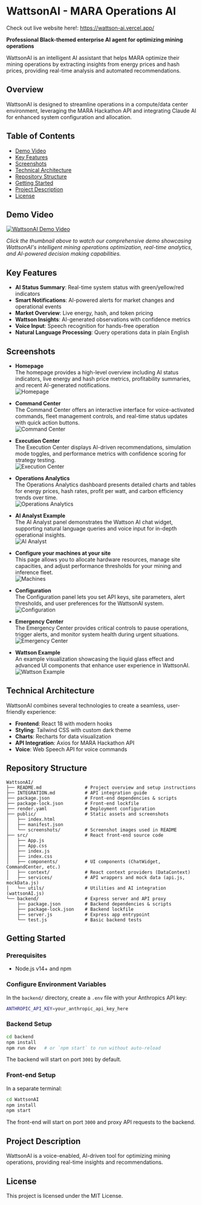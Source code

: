 # WattsonAI - MARA Operations AI

Check out live website here!: https://wattson-ai.vercel.app/

**Professional Black-themed enterprise AI agent for optimizing mining operations**

WattsonAI is an intelligent AI assistant that helps MARA optimize their mining operations by extracting insights from energy prices and hash prices, providing real-time analysis and automated recommendations.

## Overview

WattsonAI is designed to streamline operations in a compute/data center environment, leveraging the MARA Hackathon API and integrating Claude AI for enhanced system configuration and allocation.

## Table of Contents

- [Demo Video](#demo-video)
- [Key Features](#key-features)
- [Screenshots](#screenshots)
- [Technical Architecture](#technical-architecture)
- [Repository Structure](#repository-structure)
- [Getting Started](#getting-started)
- [Project Description](#project-description)
- [License](#license)

## Demo Video

[![WattsonAI Demo Video](https://img.youtube.com/vi/XDzWh5-onb0/0.jpg)](https://www.youtube.com/watch?v=XDzWh5-onb0&feature=youtu.be)

*Click the thumbnail above to watch our comprehensive demo showcasing WattsonAI's intelligent mining operations optimization, real-time analytics, and AI-powered decision making capabilities.*

## Key Features

- **AI Status Summary**: Real-time system status with green/yellow/red indicators
- **Smart Notifications**: AI-powered alerts for market changes and operational events
- **Market Overview**: Live energy, hash, and token pricing
- **Wattson Insights**: AI-generated observations with confidence metrics
- **Voice Input**: Speech recognition for hands-free operation
- **Natural Language Processing**: Query operations data in plain English

## Screenshots

- **Homepage**  
  The homepage provides a high-level overview including AI status indicators, live energy and hash price metrics, profitability summaries, and recent AI-generated notifications.  
  ![Homepage](public/screenshots/homepage.png)

- **Command Center**  
  The Command Center offers an interactive interface for voice-activated commands, fleet management controls, and real-time status updates with quick action buttons.  
  ![Command Center](public/screenshots/commandcenter.png)

- **Execution Center**  
  The Execution Center displays AI-driven recommendations, simulation mode toggles, and performance metrics with confidence scoring for strategy testing.  
  ![Execution Center](public/screenshots/execution_center.png)

- **Operations Analytics**  
  The Operations Analytics dashboard presents detailed charts and tables for energy prices, hash rates, profit per watt, and carbon efficiency trends over time.  
  ![Operations Analytics](public/screenshots/operationsanalytics.png)

- **AI Analyst Example**  
  The AI Analyst panel demonstrates the Wattson AI chat widget, supporting natural language queries and voice input for in-depth operational insights.  
  ![AI Analyst](public/screenshots/aianalyst.png)

- **Configure your machines at your site**  
  This page allows you to allocate hardware resources, manage site capacities, and adjust performance thresholds for your mining and inference fleet.  
  ![Machines](public/screenshots/machines.png)

- **Configuration**  
  The Configuration panel lets you set API keys, site parameters, alert thresholds, and user preferences for the WattsonAI system.  
  ![Configuration](public/screenshots/configuration.png)

- **Emergency Center**  
  The Emergency Center provides critical controls to pause operations, trigger alerts, and monitor system health during urgent situations.  
  ![Emergency Center](public/screenshots/emergencycenter.png)

- **Wattson Example**  
  An example visualization showcasing the liquid glass effect and advanced UI components that enhance user experience in WattsonAI.  
  ![Wattson Example](public/screenshots/wattsonexample.png)

## Technical Architecture

WattsonAI combines several technologies to create a seamless, user-friendly experience:

- **Frontend**: React 18 with modern hooks
- **Styling**: Tailwind CSS with custom dark theme
- **Charts**: Recharts for data visualization
- **API Integration**: Axios for MARA Hackathon API
- **Voice**: Web Speech API for voice commands

## Repository Structure

```
WattsonAI/
├── README.md                # Project overview and setup instructions
├── INTEGRATION.md           # API integration guide
├── package.json             # Front-end dependencies & scripts
├── package-lock.json        # Front-end lockfile
├── render.yaml              # Deployment configuration
├── public/                  # Static assets and screenshots
│   ├── index.html
│   ├── manifest.json
│   └── screenshots/         # Screenshot images used in README
├── src/                     # React front-end source code
│   ├── App.js
│   ├── App.css
│   ├── index.js
│   ├── index.css
│   ├── components/          # UI components (ChatWidget, CommandCenter, etc.)
│   ├── context/             # React context providers (DataContext)
│   ├── services/            # API wrappers and mock data (api.js, mockData.js)
│   └── utils/               # Utilities and AI integration (wattsonAI.js)
└── backend/                 # Express server and API proxy
    ├── package.json         # Backend dependencies & scripts
    ├── package-lock.json    # Backend lockfile
    ├── server.js            # Express app entrypoint
    └── test.js              # Basic backend tests
```

## Getting Started

### Prerequisites

- Node.js v14+ and npm

### Configure Environment Variables

In the `backend/` directory, create a `.env` file with your Anthropics API key:

```bash
ANTHROPIC_API_KEY=your_anthropic_api_key_here
```

### Backend Setup

```bash
cd backend
npm install
npm run dev   # or `npm start` to run without auto-reload
```

The backend will start on port `3001` by default.

### Front-end Setup

In a separate terminal:

```bash
cd WattsonAI
npm install
npm start
```

The front-end will start on port `3000` and proxy API requests to the backend.

## Project Description

WattsonAI is a voice-enabled, AI-driven tool for optimizing mining operations, providing real-time insights and recommendations.

## License

This project is licensed under the MIT License.
